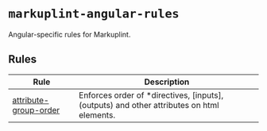 # `markuplint-angular-rules`

Angular-specific rules for Markuplint.

## Rules

| Rule                                                           | Description                                                                                  |
| -------------------------------------------------------------- | -------------------------------------------------------------------------------------------- |
| [attribute-group-order](./src/attribute-group-order/README.md) | Enforces order of \*directives, \[inputs\], (outputs) and other attributes on html elements. |

